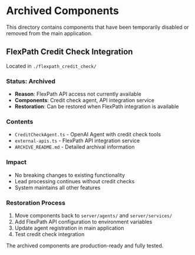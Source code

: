 
# Archived Components

This directory contains components that have been temporarily disabled or removed from the main application.

## FlexPath Credit Check Integration

Located in `./flexpath_credit_check/`

### Status: Archived
- **Reason**: FlexPath API access not currently available
- **Components**: Credit check agent, API integration service
- **Restoration**: Can be restored when FlexPath integration is available

### Contents
- `CreditCheckAgent.ts` - OpenAI Agent with credit check tools
- `external-apis.ts` - FlexPath API integration service
- `ARCHIVE_README.md` - Detailed archival information

### Impact
- No breaking changes to existing functionality
- Lead processing continues without credit checks
- System maintains all other features

### Restoration Process
1. Move components back to `server/agents/` and `server/services/`
2. Add FlexPath API configuration to environment variables
3. Update agent registration in main application
4. Test credit check integration

The archived components are production-ready and fully tested.
